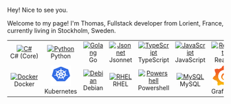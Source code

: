 Hey! Nice to see you.

Welcome to my page!
I'm Thomas, Fullstack developer from  Lorient, France, currently living in  Stockholm, Sweden.

<table>
  <tbody><tr>
    <td align="center" width="96">
      <a href="#macropower-tech">
        <img src="/Urke011/portfolio_imgs/blob/main/img/atom-4.svg" width="48" height="48" alt="C#" style="max-width: 100%;">
      </a>
      <br>C#&nbsp;(Core)
    </td>
    <td align="center" width="96">
      <a href="#macropower-tech">
        <img src="/MacroPower/MacroPower/raw/master/img/python-original.svg" width="48" height="48" alt="Python" style="max-width: 100%;">
      </a>
      <br>Python
    </td>
    <td align="center" width="96">
      <a href="#macropower-tech">
        <img src="/MacroPower/MacroPower/raw/master/img/go-flat.svg" width="48" height="48" alt="Golang" style="max-width: 100%;">
      </a>
      <br>Go
    </td>
    <td align="center" width="96">
      <a href="#macropower-tech">
        <img src="https://camo.githubusercontent.com/8ec11d7cf463a6f03a2b620e75ab697dd8025180a5f15d8ed0f3e0ad397e7cd2/68747470733a2f2f6a736f6e6e65742e6f72672f696d672f69736f6c6f676f2e737667" width="48" height="48" alt="Jsonnet" data-canonical-src="https://jsonnet.org/img/isologo.svg" style="max-width: 100%;">
      </a>
      <br>Jsonnet
    </td>
    <td align="center" width="96">
      <a href="#macropower-tech">
        <img src="/MacroPower/MacroPower/raw/master/img/typescript-original.svg" width="48" height="48" alt="TypeScript" style="max-width: 100%;">
      </a>
      <br>TypeScript
    </td>
    <td align="center" width="96">
      <a href="#macropower-tech">
        <img src="/MacroPower/MacroPower/raw/master/img/javascript-original.svg" width="48" height="48" alt="JavaScript" style="max-width: 100%;">
      </a>
      <br>JavaScript
    </td>
    <td align="center" width="96">
      <a href="#macropower-tech">
        <img src="/MacroPower/MacroPower/raw/master/img/react-original.svg" width="48" height="48" alt="React" style="max-width: 100%;">
      </a>
      <br>React
    </td>
    <td align="center" width="96">
      <a href="#macropower-tech">
        <img src="/MacroPower/MacroPower/raw/master/img/bootstrap-plain.svg" width="48" height="48" alt="Bootstrap" style="max-width: 100%;">
      </a>
      <br>Bootstrap
    </td>
    <td align="center" width="96">
      <a href="#macropower-tech">
        <img src="/MacroPower/MacroPower/raw/master/img/sass-original.svg" width="48" height="48" alt="Sass" style="max-width: 100%;">
      </a>
      <br>Sass
    </td>
  </tr>
  <tr>
    <td align="center" width="96"> 
      <a href="#macropower-tech">
        <img src="/MacroPower/MacroPower/raw/master/img/docker-original.svg" width="48" height="48" alt="Docker" style="max-width: 100%;">
      </a>
      <br>Docker
    </td>
    <td align="center" width="96">
      <a href="#macropower-tech">
        <img src="https://raw.githubusercontent.com/cncf/artwork/master/projects/kubernetes/icon/color/kubernetes-icon-color.svg" width="48" height="48" alt="Kubernetes" style="max-width: 100%;">
      </a>
      <br>Kubernetes
    </td>
    <td align="center" width="96">
      <a href="#macropower-tech">
        <img src="/MacroPower/MacroPower/raw/master/img/debian-original.svg" width="48" height="48" alt="Debian" style="max-width: 100%;">
      </a>
      <br>Debian
    </td>
    <td align="center" width="96">
      <a href="#macropower-tech">
        <img src="/MacroPower/MacroPower/raw/master/img/redhat-original.svg" width="48" height="48" alt="RHEL" style="max-width: 100%;">
      </a>
      <br>RHEL
    </td>
    <td align="center" width="96">
      <a href="#macropower-tech">
        <img src="https://raw.githubusercontent.com/PowerShell/PowerShell/master/assets/ps_black_128.svg" width="48" height="48" alt="Powershell" style="max-width: 100%;">
      </a>
      <br>Powershell
    </td>
    <td align="center" width="96">
      <a href="#macropower-tech">
        <img src="/MacroPower/MacroPower/raw/master/img/mysql-original.svg" width="48" height="48" alt="MySQL" style="max-width: 100%;">
      </a>
      <br>MySQL
    </td>
    <td align="center" width="96">
      <a href="#macropower-tech">
        <img src="https://raw.githubusercontent.com/grafana/grafana/master/public/img/grafana_icon.svg" width="48" height="48" alt="Grafana" style="max-width: 100%;">
      </a>
      <br>Grafana
    </td>
    <td align="center" width="96">
      <a href="#macropower-tech">
        <img src="https://github.com/cncf/artwork/raw/master/projects/prometheus/icon/color/prometheus-icon-color.svg" width="48" height="48" alt="Prometheus" style="max-width: 100%;">
      </a>
      <br>Prometheus
    </td>
    <td align="center" width="96">
      <a href="#macropower-tech">
        <img src="https://raw.githubusercontent.com/cncf/artwork/master/projects/thanos/icon/color/thanos-icon-color.svg" width="48" height="48" alt="Thanos" style="max-width: 100%;">
      </a>
      <br>Thanos
    </td>
  </tr>
</tbody></table>
